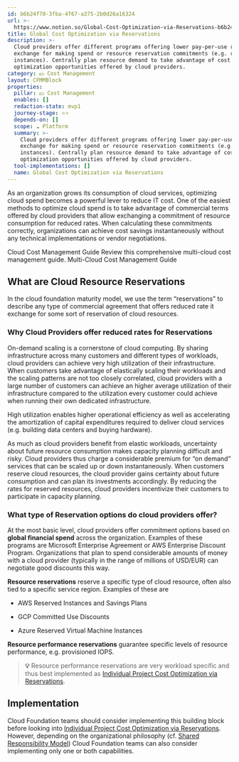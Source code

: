 ```yaml
---
id: b6b24f70-3fba-4f67-a375-2b0d26a16324
url: >-
  https://www.notion.so/Global-Cost-Optimization-via-Reservations-b6b24f703fba4f67a3752b0d26a16324
title: Global Cost Optimization via Reservations
description: >-
  Cloud providers offer different programs offering lower pay-per-use rates in
  exchange for making spend or resource reservation commitments (e.g. reserved
  instances). Centrally plan resource demand to take advantage of cost
  optimization opportunities offered by cloud providers. 
category: 💵 Cost Management
layout: CFMMBlock
properties:
  pillar: 💵 Cost Management
  enables: []
  redaction-state: mvp1
  journey-stage: ⭐️⭐️
  depends-on: []
  scope: ☁️ Platform
  summary: >-
    Cloud providers offer different programs offering lower pay-per-use rates in
    exchange for making spend or resource reservation commitments (e.g. reserved
    instances). Centrally plan resource demand to take advantage of cost
    optimization opportunities offered by cloud providers. 
  tool-implementations: []
  name: Global Cost Optimization via Reservations
---
```


As an organization grows its consumption of cloud services, optimizing cloud spend becomes a powerful lever to reduce IT cost. One of the easiest methods to optimize cloud spend is to take advantage of commercial terms offered by cloud providers that allow exchanging a commitment of resource consumption for reduced rates. When calculating these commitments correctly, organizations can achieve cost savings instantaneously without any technical implementations or vendor negotiations.

<!--notion-markdown-cms:raw-->
<CallToAction>
  <CtaHeader>Cloud Cost Management Guide</CtaHeader>
  <CtaText>Review this comprehensive multi-cloud cost management guide.</CtaText>
  <CtaButton class="btn-primary" url="https://www.meshcloud.io/2020/12/23/the-2021-guide-to-multi-cloud-billing-and-cost-management/">Multi-Cloud Cost Management Guide</CtaButton>
</CallToAction>

## What are Cloud Resource Reservations

In the cloud foundation maturity model, we use the term “reservations” to describe any type of commercial agreement that offers reduced rate it exchange for some sort of reservation of cloud resources.

### Why Cloud Providers offer reduced rates for Reservations

On-demand scaling is a cornerstone of cloud computing. By sharing infrastructure across many customers and different types of workloads, cloud providers can achieve very high utilization of their infrastructure. When customers take advantage of elastically scaling their workloads and the scaling patterns are not too closely correlated, cloud providers with a large number of customers can achieve an higher average utilization of their infrastructure compared to the utilization every customer could achieve when running their own dedicated infrastructure.

High utilization enables higher operational efficiency as well as accelerating the amortization of capital expenditures required to deliver cloud services (e.g. building data centers and buying hardware). 

As much as cloud providers benefit from elastic workloads, uncertainty about future resource consumption makes capacity planning difficult and risky. Cloud providers thus charge a considerable premium for “on demand” services that can be scaled up or down instantaneously. When customers reserve cloud resources, the cloud provider gains certainty about future consumption and can plan its investments accordingly. By reducing the rates for reserved resources, cloud providers incentivize their customers to participate in capacity planning.

### What type of Reservation options do cloud providers offer? 

At the most basic level, cloud providers offer commitment options based on **global financial spend** across the organization. Examples of these programs are Microsoft Enterprise Agreement or AWS Enterprise Discount Program. Organizations that plan to spend considerable amounts of money with a cloud provider (typically in the range of millions of USD/EUR) can negotiate good discounts this way. 

**Resource reservations** reserve a specific type of cloud resource, often also tied to a specific service region. Examples of these are

- AWS Reserved Instances and Savings Plans

- GCP Committed Use Discounts

- Azure Reserved Virtual Machine Instances

**Resource performance reservations** guarantee specific levels of resource performance, e.g. provisioned IOPS.

> **💡** Resource performance reservations are very workload specific and thus best implemented as [Individual Project Cost Optimization via Reservations](/maturity-model/cost-management/individual-project-cost-optimization-via-reservations.md). 

## Implementation

Cloud Foundation teams should consider implementing this building block before looking into  [Individual Project Cost Optimization via Reservations](/maturity-model/cost-management/individual-project-cost-optimization-via-reservations.md). However, depending on the organizational philosophy (cf. [Shared Responsibility Model](/maturity-model/security-and-compliance/shared-responsibility-model.md)) Cloud Foundation teams can also consider implementing only one or both capabilities.



